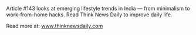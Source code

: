 Article #143 looks at emerging lifestyle trends in India — from minimalism to work-from-home hacks. Read Think News Daily to improve daily life.

Read more at: www.thinknewsdaily.com